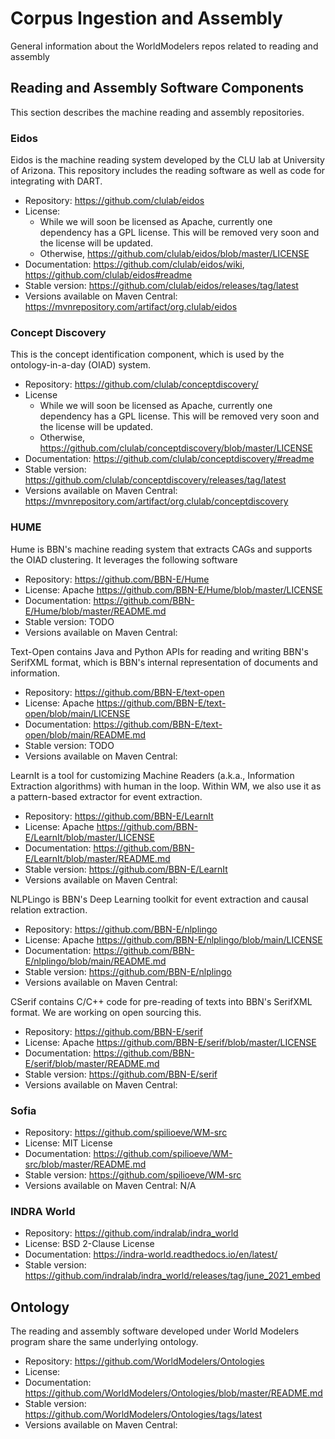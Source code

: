 # Corpus Ingestion and Assembly
General information about the WorldModelers repos related to reading and assembly

## Reading and Assembly Software Components

This section describes the machine reading and assembly repositories.

### Eidos

Eidos is the machine reading system developed by the CLU lab at University of Arizona. This repository includes the reading software as well as code for integrating with DART.

- Repository: https://github.com/clulab/eidos
- License:
  - While we will soon be licensed as Apache, currently one dependency has a GPL license. This will be removed very soon and the license will be updated.
  - Otherwise, https://github.com/clulab/eidos/blob/master/LICENSE
- Documentation: https://github.com/clulab/eidos/wiki, https://github.com/clulab/eidos#readme
- Stable version: https://github.com/clulab/eidos/releases/tag/latest
- Versions available on Maven Central: https://mvnrepository.com/artifact/org.clulab/eidos

### Concept Discovery

This is the concept identification component, which is used by the ontology-in-a-day (OIAD) system.

- Repository: https://github.com/clulab/conceptdiscovery/
- License
  - While we will soon be licensed as Apache, currently one dependency has a GPL license. This will be removed very soon and the license will be updated.
  - Otherwise, https://github.com/clulab/conceptdiscovery/blob/master/LICENSE
- Documentation: https://github.com/clulab/conceptdiscovery/#readme
- Stable version: https://github.com/clulab/conceptdiscovery/releases/tag/latest
- Versions available on Maven Central: https://mvnrepository.com/artifact/org.clulab/conceptdiscovery

### HUME

Hume is BBN's machine reading system that extracts CAGs and supports the OIAD clustering. It leverages the following software
- Repository: https://github.com/BBN-E/Hume
- License: Apache https://github.com/BBN-E/Hume/blob/master/LICENSE
- Documentation: https://github.com/BBN-E/Hume/blob/master/README.md
- Stable version: TODO 
- Versions available on Maven Central:

Text-Open contains Java and Python APIs for reading and writing BBN's SerifXML format, which is BBN's internal representation of documents and information.
- Repository: https://github.com/BBN-E/text-open
- License: Apache https://github.com/BBN-E/text-open/blob/main/LICENSE
- Documentation: https://github.com/BBN-E/text-open/blob/main/README.md
- Stable version: TODO
- Versions available on Maven Central:

LearnIt is a tool for customizing Machine Readers (a.k.a., Information Extraction algorithms) with human in the loop. Within WM, we also use it as a pattern-based extractor for event extraction.
- Repository: https://github.com/BBN-E/LearnIt
- License: Apache https://github.com/BBN-E/LearnIt/blob/master/LICENSE
- Documentation: https://github.com/BBN-E/LearnIt/blob/master/README.md
- Stable version:  https://github.com/BBN-E/LearnIt
- Versions available on Maven Central:

NLPLingo is BBN's Deep Learning toolkit for event extraction and causal relation extraction.
- Repository: https://github.com/BBN-E/nlplingo
- License: Apache https://github.com/BBN-E/nlplingo/blob/main/LICENSE
- Documentation: https://github.com/BBN-E/nlplingo/blob/main/README.md
- Stable version: https://github.com/BBN-E/nlplingo
- Versions available on Maven Central:

CSerif contains C/C++ code for pre-reading of texts into BBN's SerifXML format. We are working on open sourcing this.
- Repository: https://github.com/BBN-E/serif
- License: Apache https://github.com/BBN-E/serif/blob/master/LICENSE
- Documentation: https://github.com/BBN-E/serif/blob/master/README.md
- Stable version: https://github.com/BBN-E/serif
- Versions available on Maven Central:

### Sofia

- Repository: https://github.com/spilioeve/WM-src
- License: MIT License
- Documentation: https://github.com/spilioeve/WM-src/blob/master/README.md
- Stable version: https://github.com/spilioeve/WM-src
- Versions available on Maven Central: N/A

### INDRA World

- Repository: https://github.com/indralab/indra_world
- License: BSD 2-Clause License
- Documentation: https://indra-world.readthedocs.io/en/latest/
- Stable version: https://github.com/indralab/indra_world/releases/tag/june_2021_embed

## Ontology

The reading and assembly software developed under World Modelers program share the same underlying ontology.

- Repository: https://github.com/WorldModelers/Ontologies
- License: 
- Documentation: https://github.com/WorldModelers/Ontologies/blob/master/README.md
- Stable version: https://github.com/WorldModelers/Ontologies/tags/latest
- Versions available on Maven Central: 
